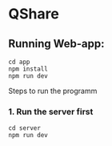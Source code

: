 # QShare

## Running Web-app:

```
cd app
npm install
npm run dev
```

Steps to run the programm

### 1. Run the server first

```
cd server
npm run dev
```
